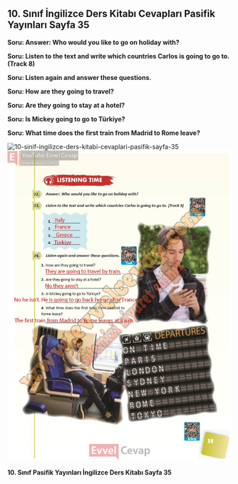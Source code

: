 ## 10. Sınıf İngilizce Ders Kitabı Cevapları Pasifik Yayınları Sayfa 35

**Soru: Answer: Who would you like to go on holiday with?**

**Soru: Listen to the text and write which countries Carlos is going to go to. (Track 8)**

**Soru: Listen again and answer these questions.**

**Soru: How are they going to travel?**

**Soru: Are they going to stay at a hotel?**

**Soru: Is Mickey going to go to Türkiye?**

**Soru: What time does the first train from Madrid to Rome leave?**

![10-sinif-ingilizce-ders-kitabi-cevaplari-pasifik-sayfa-35]()![10-sinif-ingilizce-ders-kitabi-cevaplari-pasifik-sayfa-35](./image1.webp)

**10. Sınıf Pasifik Yayınları İngilizce Ders Kitabı Sayfa 35**